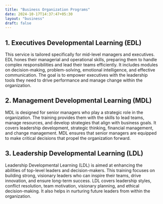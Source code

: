 ```yaml
---
title: "Business Organization Programs"
date: 2024-10-17T14:37:47+05:30
layout: "business"
draft: false
---
```


<!-- ## 1. People Developmental Learning (PDL)

This program focuses on enhancing the overall capabilities of individuals within an organization. It aims at personal growth, team collaboration, and aligning individual strengths with organizational goals. The training includes skill development, confidence-building, and fostering a positive work attitude. PDL helps employees grow professionally and personally, enabling them to contribute more effectively to the organization. -->

## 1. Executives Developmental Learning (EDL)

This service is tailored specifically for mid-level managers and executives. EDL hones their managerial and operational skills, preparing them to handle complex responsibilities and lead their teams efficiently. It includes modules on decision-making, problem-solving, emotional intelligence, and effective communication. The goal is to empower executives with the leadership tools they need to drive performance and manage change within the organization.

## 2. Management Developmental Learning (MDL)

MDL is designed for senior managers who play a strategic role in the organization. The training provides them with the skills to lead teams, manage resources, and develop strategies that align with business goals. It covers leadership development, strategic thinking, financial management, and change management. MDL ensures that senior managers are equipped to make critical decisions that propel the organization forward.

## 3. Leadership Developmental Learning (LDL)

Leadership Developmental Learning (LDL) is aimed at enhancing the abilities of top-level leaders and decision-makers. This training focuses on building strong, visionary leaders who can inspire their teams, drive innovation, and ensure long-term success. LDL covers leadership styles, conflict resolution, team motivation, visionary planning, and ethical decision-making. It also helps in nurturing future leaders from within the organization.
